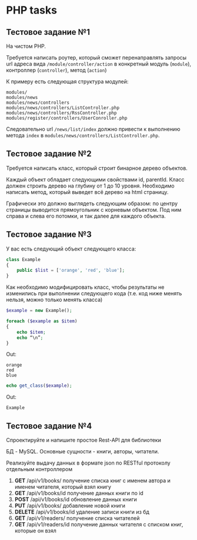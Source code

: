 # PHP tasks

## Тестовое задание №1

На чистом PHP.

Требуется написать роутер, который сможет перенаправлять запросы url адреса 
вида `/module/controller/action` в конкретный модуль (`module`), 
контроллер (`controller`), метод (`action`)

К примеру есть следующая структура модулей:

```
modules/
modules/news
modules/news/controllers
modules/news/controllers/ListController.php
modules/news/controllers/RssController.php
modules/register/controllers/UserConroller.php
```

Следовательно url `/news/list/index` должно привести к выполнению метода `index`
 в `modules/news/controllers/ListController.php`.
 
 ## Тестовое задание №2

Требуется написать класс, который строит бинарное дерево объектов.

Каждый объект обладает следующими свойствами id, parentId. 
Класс должен строить дерево на глубину от 1 до 10 уровня. 
Необходимо написать метод, который выведет всё дерево на html страницу. 

Графически это должно выглядеть следующим образом: 
по центру страницы выводится прямоугольник с корневым объектом. 
Под ним справа и слева его потомки, и так далее для каждого объекта.

## Тестовое задание №3

У вас есть следующий объект следующего класса:

```php
class Example
{
    public $list = ['orange', 'red', 'blue'];
}
```

Как необходимо модифицировать класс, чтобы результаты не изменились при выполнении следующего кода (т.е. код ниже менять нельзя, можно только менять класса)

```php
$example = new Example();

foreach ($example as $item)
{
    echo $item;
    echo “\n”;
}
```
Out:
```
orange
red
blue
```
```php
echo get_class($example);
```
Out:
```
Example
```

## Тестовое задание №4

Спроектируйте и напишите простое Rest-API для библиотеки

БД - MySQL. Основные сущности - книги, авторы, читатели.

Реализуйте выдачу данных в формате json по RESTful протоколу отдельным контроллером

1. **GET** /api/v1/books/ получение списка книг с именем автора и именем читателя, который взял книгу
2. **GET** /api/v1/books/id получение данных книги по id 
3. **POST** /api/v1/books/id обновление данных книги 
4. **PUT** /api/v1/books/ добавление новой книги
5. **DELETE** /api/v1/books/id удаление записи книги из бд
6. **GET** /api/v1/readers/ получение списка читателей
7. **GET** /api/v1/readers/id получение данных читателя с списком книг, которые он взял
